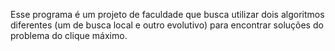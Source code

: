 Esse programa é um projeto de faculdade que busca utilizar dois algoritmos diferentes (um de busca local e outro evolutivo) para encontrar soluções do problema do clique máximo.